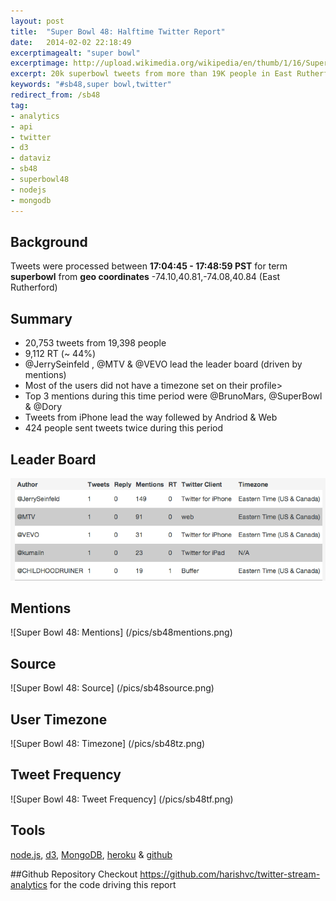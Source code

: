 ```yaml
---
layout: post
title:  "Super Bowl 48: Halftime Twitter Report"
date:   2014-02-02 22:18:49
excerptimagealt: "super bowl"
excerptimage: http://upload.wikimedia.org/wikipedia/en/thumb/1/16/Super_Bowl_logo.svg/200px-Super_Bowl_logo.svg.png
excerpt: 20k superbowl tweets from more than 19K people in East Rutherford during the halftime show. Driven by node.js, mongodb & d3. <br/><br/>Image Source WikiMedia.
keywords: "#sb48,super bowl,twitter"
redirect_from: /sb48
tag: 
- analytics
- api
- twitter
- d3
- dataviz
- sb48
- superbowl48
- nodejs
- mongodb
---
```

## Background
Tweets were processed between <strong>17:04:45 - 17:48:59 PST</strong> for term <strong>superbowl</strong> from <strong>geo coordinates</strong> -74.10,40.81,-74.08,40.84 (East Rutherford)<p>

## Summary
* 20,753 tweets from 19,398 people
* 9,112 RT (~ 44%)
* @JerrySeinfeld , @MTV & @VEVO lead the leader board (driven by mentions)
* Most of the users did not have a timezone set on their profile>
* Top 3 mentions during this time period were @BrunoMars, @SuperBowl & @Dory
* Tweets from iPhone lead the way follewed by Andriod & Web
* 424 people sent tweets twice during this period


## Leader Board
![Super Bowl 48: Leader Board](/pics/sb48lb.png)

## Mentions
![Super Bowl 48: Mentions] (/pics/sb48mentions.png)

## Source
![Super Bowl 48: Source] (/pics/sb48source.png)

## User Timezone
![Super Bowl 48: Timezone] (/pics/sb48tz.png)


## Tweet Frequency 
![Super Bowl 48: Tweet Frequency] (/pics/sb48tf.png)


## Tools
[node.js](http://nodejs.org), [d3](https://github.com/mbostock/d3), [MongoDB](http://www.mongodb.org), [heroku](http://heroku.com) & [github](http://www.github.com)  

##Github Repository
Checkout https://github.com/harishvc/twitter-stream-analytics for the code driving this report
